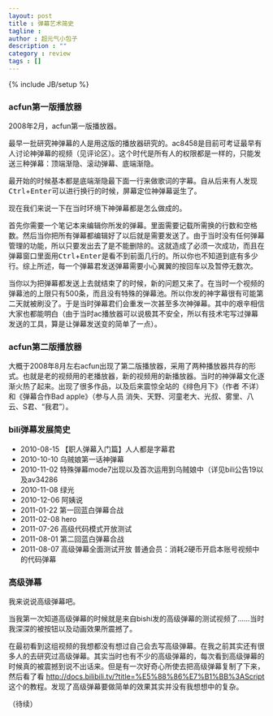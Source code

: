 ```yaml
---
layout: post
title : 弹幕艺术简史
tagline : 
author : 超元气小包子
description : ""
category : review
tags : []
---
```

{% include JB/setup %}

### acfun第一版播放器

2008年2月，acfun第一版播放器。

最早一批研究神弹幕的人是用这版的播放器研究的。ac8458是目前可考证最早有人讨论神弹幕的视频（见评论区）。这个时代是所有人的权限都是一样的，只能发送三种弹幕：顶端渐隐、滚动弹幕、底端渐隐。

最开始的时候基本都是底端渐隐最下面一行来做歌词的字幕。自从后来有人发现<kbd>Ctrl</kbd>+<kbd>Enter</kbd>可以进行换行的时候，屏幕定位神弹幕诞生了。

现在我们来说一下在当时环境下神弹幕都是怎么做成的。

<!-- break -->

首先你需要一个笔记本来编辑你所发的弹幕。里面需要记载所需换的行数和空格数。然后当你把所有弹幕都编辑好了以后就是需要发送了。由于当时没有任何弹幕管理的功能，所以只要发出去了是不能删除的。这就造成了必须一次成功，而且在弹幕窗口里面用<kbd>Ctrl</kbd>+<kbd>Enter</kbd>是看不到前面几行的。所以你也不知道到底有多少行。综上所述，每一个弹幕君发送弹幕需要小心翼翼的按回车以及暂停无数次。

当你以为把弹幕都发送上去就结束了的时候，新的问题又来了。在当时一个视频的弹幕池的上限只有500条，而且没有特殊的弹幕池。所以你发的神字幕很有可能第二天就被刷没了。于是当时弹幕君们会重发一次甚至多次神弹幕。其中的艰辛相信大家也都能明白（由于当时ac播放器可以说极其不安全，所以有技术宅写过弹幕发送的工具，算是让弹幕发送变的简单了一点）。

### acfun第二版播放器

大概于2008年8月左右acfun出现了第二版播放器，采用了两种播放器共存的形式。也就是老的视频用的老播放器，新的视频用的新播放器。当时的神弹幕文化逐渐火热了起来。出现了很多作品，以及后来震惊全站的《绯色月下》（作者 不详） 和《弹幕合作Bad apple》（参与人员 消失、天野、河童老大、光叔、雾里、八云、S君、“我君”）。


### bili弹幕发展简史

* 2010-08-15 【职人弹幕入门篇】人人都是字幕君
* 2010-10-10 乌贼娘第一话神弹幕
* 2010-11-02 特殊弹幕mode7出现以及首次运用到乌贼娘中（详见bili公告19以及av34286
* 2010-11-08 绿光
* 2010-12-06 阿姨说
* 2011-01-22 第一回蓝白弹幕合战
* 2011-02-08 hero
* 2011-07-26 高级代码模式开放测试
* 2011-08-01 第二回蓝白弹幕合战
* 2011-08-07 高级弹幕全面测试开放 普通会员：消耗2硬币开启本账号视频中的代码弹幕

### 高级弹幕

我来说说高级弹幕吧。

当我第一次知道高级弹幕的时候就是来自bishi发的高级弹幕的测试视频了……当时我深深的被按钮以及动画效果所震撼了。

在最初看到这组视频的我想都没有想过自己会去写高级弹幕。在我之前其实还有很多人的去研究过高级弹幕。其实当时也有不少的高级弹幕的，每次看到高级弹幕的时候真的被震撼到说不出话来。但是有一次好奇心所使去把高级弹幕复制了下来，然后看了看 http://docs.bilibili.tv/?title=%E5%88%86%E7%B1%BB%3AScript 这个的教程。发现了高级弹幕要做简单的效果其实并没有我想想中的复杂。

（待续）
